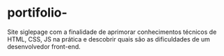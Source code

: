 # portifolio-
Site siglepage com a finalidade de aprimorar conhecimentos técnicos de HTML, CSS, JS na prática e descobrir quais são as dificuldades de um desenvolvedor front-end.
